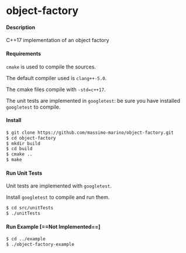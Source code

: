 # object-factory


#### Description

C++17 implementation of an object factory


#### Requirements

`cmake` is used to compile the sources.

The default compiler used is `clang++-5.0`.

The cmake files compile with `-std=c++17`.

The unit tests are implemented in `googletest`: be sure you have installed `googletest` to compile.


#### Install

```bash
$ git clone https://github.com/massimo-marino/object-factory.git
$ cd object-factory
$ mkdir build
$ cd build
$ cmake ..
$ make
```

#### Run Unit Tests

Unit tests are implemented with `googletest`.

Install `googletest` to compile and run them.


```bash
$ cd src/unitTests
$ ./unitTests
```


#### Run Example [==Not Implemented==]


```bash
$ cd ../example
$ ./object-factory-example
```

